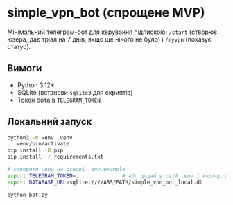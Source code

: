# simple_vpn_bot (спрощене MVP)

Мінімальний телеграм-бот для керування підпискою: `/start` (створює юзера, дає тріал на 7 днів, якщо ще нічого не було) і `/myvpn` (показує статус).

## Вимоги

- Python 3.12+
- SQLite (встанови `sqlite3` для скриптів)
- Токен бота в `TELEGRAM_TOKEN`

## Локальний запуск

```bash
python3 -m venv .venv
. .venv/bin/activate
pip install -U pip
pip install -r requirements.txt

# створити .env на основі .env.example
export TELEGRAM_TOKEN=...            # або додай у свій .env і експортуй
export DATABASE_URL=sqlite:////ABS/PATH/simple_vpn_bot_local.db

python bot.py
